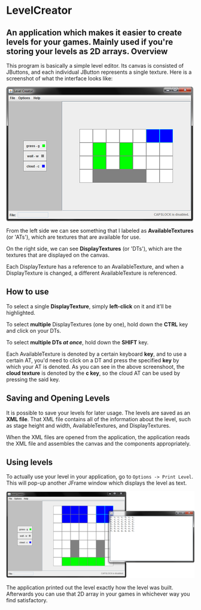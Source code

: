LevelCreator
============

An application which makes it easier to create levels for your games. Mainly used if you're storing your levels as 2D arrays. 
Overview
----------

This program is basically a simple level editor. Its canvas is consisted of JButtons, and each individual JButton represents a single texture. Here is a screenshot of what the interface looks like: 

![](https://raw.githubusercontent.com/rpusec/LevelCreator/master/github_imgs/main_interface.png)

From the left side we can see something that I labeled as <b>AvailableTextures</b> (or 'ATs'), which are textures that are available for use. 

On the right side, we can see <b>DisplayTextures</b> (or 'DTs'), which are the textures that are displayed on the canvas. 

Each DisplayTexture has a reference to an AvailableTexture, and when a DisplayTexture is changed, a different AvailableTexture is referenced. 

How to use
----------

To select a single <b>DisplayTexture</b>, simply <b>left-click</b> on it and it'll be highlighted. 

To select <b>multiple</b> DisplayTextures (one by one), hold down the <b>CTRL</b> key and click on your DTs. 

To select <b>multiple DTs <i>at once</i></b>, hold down the <b>SHIFT</b> key. 

Each AvailableTexture is denoted by a certain keyboard <b>key</b>, and to use a certain AT, you'd need to click on a DT and press the specified <b>key</b> by which your AT is denoted. As you can see in the above screenshoot, the <b>cloud texture</b> is denoted by the <b>c key</b>, so the cloud AT can be used by pressing the said key. 

Saving and Opening Levels
----------

It is possible to save your levels for later usage. The levels are saved as an <b>XML file</b>. That XML file contains all of the information about the level, such as stage height and width, AvailableTextures, and DisplayTextures. 

When the XML files are opened from the application, the application reads the XML file and assembles the canvas and the components appropriately. 

Using levels
----------

To actually use your level in your application, go to `Options -> Print Level`. This will pop-up another JFrame window which displays the level as text. 

![](https://raw.githubusercontent.com/rpusec/LevelCreator/master/github_imgs/printed_lvl.png)

The application printed out the level exactly how the level was built. Afterwards you can use that 2D array in your games in whichever way you find satisfactory. 
